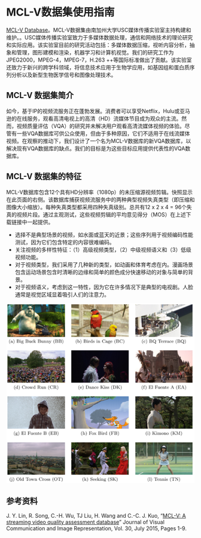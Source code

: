 # MCL-V数据集使用指南

[MCL-V Database](http://mcl.usc.edu/mcl-v-database/)。MCL-V数据集由南加州大学USC媒体传播实验室主持构建和维护。。USC媒体传播实验室致力于多媒体数据处理，通信和网络技术的理论研究和实际应用。该实验室目前的研究活动包括：多媒体数据压缩，视听内容分析，抽象和管理，图形建模和渲染，机器学习和计算机视觉。我们的研究工作为JPEG2000，MPEG-4，MPEG-7，H.263 ++等国际标准做出了贡献。该实验室还致力于新兴的跨学科领域，将信息技术应用于生物学应用，如基因组和蛋白质序列分析以及新型生物医学信号和图像处理技术。

## MCL-V 数据集简介

如今，基于IP的视频流服务正在蓬勃发展。消费者可以享受Netflix，Hulu或亚马逊的在线服务，观看高清电视上的高清（HD）流媒体节目成为观众的主流。然而，视频质量评估（VQA）的研究并未解决用户观看高清流媒体视频的体验。尽管有一些VQA数据库可供公众使用，但由于多种原因，它们不适用于在线流媒体视频。在观察的推动下，我们设计了一个名为MCL-V数据库的新VQA数据库，以解决现有VQA数据库的缺点。我们的目标是为这些目标应用提供代表性的VQA数据库。

## MCL-V 数据集的特征

MCL-V数据库包含12个具有HD分辨率（1080p）的未压缩源视频剪辑。快照显示在此页面的右侧。该数据库捕获视频流服务中的两种典型视频失真类型（即压缩和图像大小缩放）。每种失真类型都采用四种失真级别。总共有12 x 2 x 4 = 96个失真的视频片段。通过主观测试，这些视频剪辑的平均意见得分（MOS）在上述下载链接中一起提供。

- 选择不是典型场景的视频，如水面或蓝天的近景；这些序列用于视频编码性能测试，因为它们包含特定的内容很难编码。
- 关注视频的多样性特征：（1）高级视频类型，（2）中级视频语义和（3）低级视频功能。
- 对于视频类型，我们采用了几种新的类型，如动画和体育考虑在内。漫画场景包含运动场景包含时清晰的边缘和简单的颜色成分快速移动的对象与简单的背景。
- 对于视频语义，考虑到这一特性，因为它在许多情况下是典型的电视剧。人脸通常是视觉区域显着吸引人们的注意力。

![Selected source video sequences.](./images/MCL-V-database-list.png)

## 参考资料

J. Y. Lin, R. Song, C.-H. Wu, TJ Liu, H. Wang and C.-C. J. Kuo, “[MCL-V: A streaming video quality assessment database](http://mcl.usc.edu/wp-content/uploads/2015/03/MCL-V-A-streaming-video-quality-assessment-database.pdf)” Journal of Visual Communication and Image Representation, Vol. 30, July 2015, Pages 1-9.